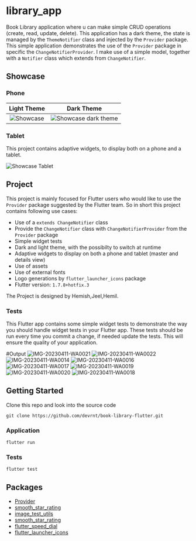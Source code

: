 # library_app

<!-- A new Flutter project.

## Getting Started

This project is a starting point for a Flutter application.

A few resources to get you started if this is your first Flutter project:

- [Lab: Write your first Flutter app](https://docs.flutter.dev/get-started/codelab)
- [Cookbook: Useful Flutter samples](https://docs.flutter.dev/cookbook)

For help getting started with Flutter development, view the
[online documentation](https://docs.flutter.dev/), which offers tutorials,
samples, guidance on mobile development, and a full API reference. -->
<!-- # Book Library -->

Book Library application where u can make simple CRUD operations (create, read, update, delete).
This application has a dark theme, the state is managed by the `ThemeNotifier` class and injected by the `Provider` package.
This simple application demonstrates the use of the `Provider` package in specific the `ChangeNotifierProvider`.
I make use of a simple model, together with a `Notifier` class which extends from `ChangeNotifier`.

## Showcase
### Phone
Light Theme        |  Dark Theme
:-------------------------:|:-------------------------:
![Showcase](showcase/showcase.gif)  | ![Showcase dark theme](showcase/showcase_dark.gif)

### Tablet
This project contains adaptive widgets, to display both on a phone and a tablet.

![Showcase Tablet](showcase/showcase_tablet.gif)

## Project
This project is mainly focused for Flutter users who would like to use the `Provider` package suggested by the Flutter team.
So in short this project contains following use cases:
* Use of a `extends ChangeNotifier` class
* Provide the `ChangeNotifier` class with `ChangeNotifierProvider` from the `Provider` package 
* Simple widget tests
* Dark and light theme, with the possibilty to switch at runtime
* Adaptive widgets to display on both a phone and tablet (master and details view)
* Use of assets
* Use of external fonts
* Logo generations by `flutter_launcher_icons` package
* Flutter version: `1.7.8+hotfix.3`

The Project is designed by Hemish,Jeel,Hemil.

### Tests

This Flutter app contains some simple widget tests to demonstrate the way you should handle widget tests in your Flutter app. These tests should be run every time you commit a change, if needed update the tests.
This will ensure the quality of your application.

#Output
![IMG-20230411-WA0021](https://user-images.githubusercontent.com/110459633/232764143-c0d72ad4-36f6-4858-b17e-9339d2ef43e2.jpg)
![IMG-20230411-WA0022](https://user-images.githubusercontent.com/110459633/232764183-fed774e1-8de4-4ad2-96a4-82ee7d8427fd.jpg)
![IMG-20230411-WA0014](https://user-images.githubusercontent.com/110459633/232764197-1f164814-d4f6-4d4d-beb3-b086b2eabad1.jpg)
![IMG-20230411-WA0016](https://user-images.githubusercontent.com/110459633/232764230-4fe95c11-9d97-42f4-a203-fcd7bf922fd7.jpg)
![IMG-20230411-WA0017](https://user-images.githubusercontent.com/110459633/232764240-44a7283e-9d92-42f0-9b11-f15615cd579a.jpg)
![IMG-20230411-WA0019](https://user-images.githubusercontent.com/110459633/232764266-2dbc494a-f844-453a-83d5-bedf769c43f6.jpg)
![IMG-20230411-WA0020](https://user-images.githubusercontent.com/110459633/232764274-598903f3-8610-4de5-ac7b-0c0789d6dfd9.jpg)
![IMG-20230411-WA0018](https://user-images.githubusercontent.com/110459633/232764283-8d6809a4-fb48-469a-bbdc-06621cb175dd.jpg)


## Getting Started

Clone this repo and look into the source code
```
git clone https://github.com/devrnt/book-library-flutter.git
```

### Application
```
flutter run 
```

### Tests

```
flutter test
```

## Packages
* [Provider](https://pub.dev/packages/provider)
* [smooth_star_rating](https://pub.dev/packages/smooth_star_rating)
* [image_test_utils](https://pub.dev/packages/image_test_utils)
* [smooth_star_rating](https://pub.dev/packages/smooth_star_rating)
* [flutter_speed_dial](https://pub.dev/packages/flutter_speed_dial)
* [flutter_launcher_icons](https://pub.dev/packages/flutter_launcher_icons)
